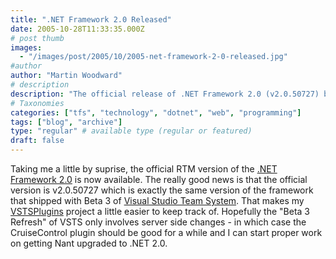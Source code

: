 ```yaml
---
title: ".NET Framework 2.0 Released"
date: 2005-10-28T11:33:35.000Z
# post thumb
images:
  - "/images/post/2005/10/2005-net-framework-2-0-released.jpg"
#author
author: "Martin Woodward"
# description
description: "The official release of .NET Framework 2.0 (v2.0.50727) brings exciting developments for developers, streamlining plugin compatibility and."
# Taxonomies
categories: ["tfs", "technology", "dotnet", "web", "programming"]
tags: ["blog", "archive"]
type: "regular" # available type (regular or featured)
draft: false
---
```


Taking me a little by suprise, the official RTM version of the [.NET Framework 2.0](http://msdn.microsoft.com/netframework/downloads/updates/default.aspx) is now available. The really good news is that the official version is v2.0.50727 which is exactly the same version of the framework that shipped with Beta 3 of [Visual Studio Team System](http://lab.msdn.microsoft.com/vs2005/teamsystem/). That makes my [VSTSPlugins](http://vstsplugins.sourceforge.net/) project a little easier to keep track of. Hopefully the "Beta 3 Refresh" of VSTS only involves server side changes - in which case the CruiseControl plugin should be good for a while and I can start proper work on getting Nant upgraded to .NET 2.0.
